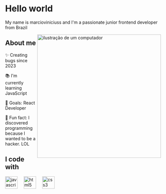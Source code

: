 


<h1 align="left">Hello world</h1>


<p align="left">My name is marcioviniciuss and I'm a passionate junior frontend developer from Brazil</p>

<img src="https://raw.githubusercontent.com/MicaelliMedeiros/micaellimedeiros/master/image/computer-illustration.png" alt="ilustração de um computador" min-width="400px" max-width="400px" width="400px" align="right">


<h2 align="left">About me</h2>


<p align="left">
  ✨ Creating bugs since 2023
  
  📚 I'm currently learning JavaScript
  
  🎯 Goals: React Developer
  
  🎲 Fun fact: I discovered programming because I wanted to be a hacker. LOL



<h2 align="left">I code with</h2>


<div align="left">
  <img src="https://cdn.jsdelivr.net/gh/devicons/devicon/icons/javascript/javascript-original.svg" height="40" alt="javascript logo"  />
  <img width="12" />
  <img src="https://cdn.jsdelivr.net/gh/devicons/devicon/icons/html5/html5-original.svg" height="40" alt="html5 logo"  />
  <img width="12" />
  <img src="https://cdn.jsdelivr.net/gh/devicons/devicon/icons/css3/css3-original.svg" height="40" alt="css3 logo"  />
</div>



